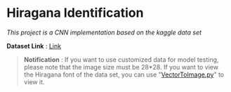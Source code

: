 # Hiragana Identification

*This project is a CNN implementation based on the kaggle data set*

**Dataset Link** : [Link](https://www.kaggle.com/datasets/notshrirang/japanese-characters)

>**Notification** : 
If you want to use customized data for model testing, please note that the image size must be 28*28. If you want to view the Hiragana font of the data set, you can use "[VectorToImage.py](https://github.com/BangDonKiller/Hiragana-Identification/blob/main/VectorToImage.py)" to view it.